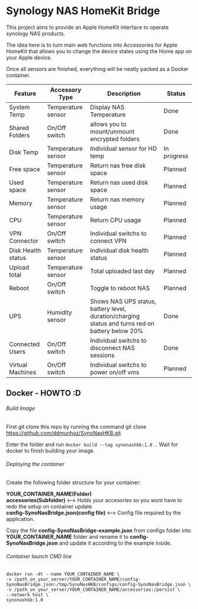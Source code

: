 # Synology NAS HomeKit Bridge

This project aims to provide an Apple HomeKit interface to operate synology 
NAS products.

The idea here is to turn main web functions into Accessories for Apple HomeKit
that allows you to change the device states using the Home app on your Apple device.

Once all sensors are finished, everything will be neatly packed as a Docker container.

| Feature         | Accessory Type     | Description                                   | Status      |
|      ---        |        ---         |              ---                              |     ---     |
| System Temp     | Temperature sensor | Display NAS Temperature                       | Done        |
| Shared Folders     |  On/Off switch |  allows you to mount/unmount encrypted folders                      | Done        |
| Disk Temp       | Temperature sensor | Individual sensor for HD temp                 | In progress |
| Free space      | Temperature sensor | Return nas free disk space                    | Planned     |
| Used space      | Temperature sensor | Return nas used disk space                    | Planned     |
| Memory          | Temperature sensor | Return nas  memory usage                      | Planned     |
| CPU             | Temperature sensor | Return CPU usage                              | Planned     |
| VPN Connector   | On/Off switch      | Individual switchs to connect VPN             | Planned     |
| Disk Health status  | Temperature sensor | Individual disk health status             | Planned     |
| Upload total    | Temperature sensor | Total uploaded last day                       | Planned     |
| Reboot          | On/Off switch      | Toggle to reboot NAS                          | Planned     |
| UPS | Humidity sensor     | Shows NAS UPS status, battery level, duration/charging status and turns red on battery below 20% | Done        |
| Connected Users | On/Off switch      | Individual switchs to disconnect NAS sessions | Done        |
| Virtual Machines | On/Off switch      | Individual switchs to power on/off vms | Planned     |



##  Docker - HOWTO :D

###### Build Image 

First git clone this repo by running the command git clone https://github.com/ddmunhoz/SynoNasHKB.git

Enter the folder and run ```docker build --tag synonashkb:1.0 .```
Wait for docker to finish building your image.

###### Deploying the container

Create the following folder structure for your container:

**YOUR_CONTAINER_NAME(Folder)**                                                                                                           
**accessories(Subfolder)** <--> Holds your accesories so you wont have to redo the setup on container update                              
**config-SynoNasBridge.json(config file)** <--> Config file required by the application.

Copy the file **config-SynoNasBridge-example.json** from configs folder into **YOUR_CONTAINER_NAME** folder and rename it to **config-SynoNasBridge.json** and update it according to the example inside.

###### Container launch CMD line

```
docker run -dt --name YOUR_CONTAINER_NAME \
-v /path_on_your_server/YOUR_CONTAINER_NAME/config-SynoNasBridge.json:/tmp/SynoNasHKB/configs/config-SynoNasBridge.json \
-v /path_on_your_server/YOUR_CONTAINER_NAME/accessories:/persist \
--network host \
synonashkb:1.0
```